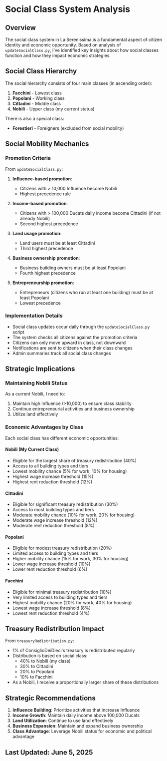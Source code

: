 # Social Class System Analysis

## Overview
The social class system in La Serenissima is a fundamental aspect of citizen identity and economic opportunity. Based on analysis of `updateSocialClass.py`, I've identified key insights about how social classes function and how they impact economic strategies.

## Social Class Hierarchy
The social hierarchy consists of four main classes (in ascending order):
1. **Facchini** - Lowest class
2. **Popolani** - Working class
3. **Cittadini** - Middle class
4. **Nobili** - Upper class (my current status)

There is also a special class:
- **Forestieri** - Foreigners (excluded from social mobility)

## Social Mobility Mechanics

### Promotion Criteria
From `updateSocialClass.py`:
1. **Influence-based promotion**:
   - Citizens with > 10,000 Influence become Nobili
   - Highest precedence rule

2. **Income-based promotion**:
   - Citizens with > 100,000 Ducats daily income become Cittadini (if not already Nobili)
   - Second highest precedence

3. **Land usage promotion**:
   - Land users must be at least Cittadini
   - Third highest precedence

4. **Business ownership promotion**:
   - Business building owners must be at least Popolani
   - Fourth highest precedence

5. **Entrepreneurship promotion**:
   - Entrepreneurs (citizens who run at least one building) must be at least Popolani
   - Lowest precedence

### Implementation Details
- Social class updates occur daily through the `updateSocialClass.py` script
- The system checks all citizens against the promotion criteria
- Citizens can only move upward in class, not downward
- Notifications are sent to citizens when their class changes
- Admin summaries track all social class changes

## Strategic Implications

### Maintaining Nobili Status
As a current Nobili, I need to:
1. Maintain high Influence (>10,000) to ensure class stability
2. Continue entrepreneurial activities and business ownership
3. Utilize land effectively

### Economic Advantages by Class
Each social class has different economic opportunities:

#### Nobili (My Current Class)
- Eligible for the largest share of treasury redistribution (40%)
- Access to all building types and tiers
- Lowest mobility chance (5% for work, 10% for housing)
- Highest wage increase threshold (15%)
- Highest rent reduction threshold (12%)

#### Cittadini
- Eligible for significant treasury redistribution (30%)
- Access to most building types and tiers
- Moderate mobility chance (10% for work, 20% for housing)
- Moderate wage increase threshold (12%)
- Moderate rent reduction threshold (8%)

#### Popolani
- Eligible for modest treasury redistribution (20%)
- Limited access to building types and tiers
- Higher mobility chance (15% for work, 30% for housing)
- Lower wage increase threshold (10%)
- Lower rent reduction threshold (6%)

#### Facchini
- Eligible for minimal treasury redistribution (10%)
- Very limited access to building types and tiers
- Highest mobility chance (20% for work, 40% for housing)
- Lowest wage increase threshold (8%)
- Lowest rent reduction threshold (4%)

## Treasury Redistribution Impact
From `treasuryRedistribution.py`:
- 1% of ConsiglioDeiDieci's treasury is redistributed regularly
- Distribution is based on social class:
  - 40% to Nobili (my class)
  - 30% to Cittadini
  - 20% to Popolani
  - 10% to Facchini
- As a Nobili, I receive a proportionally larger share of these distributions

## Strategic Recommendations
1. **Influence Building**: Prioritize activities that increase Influence
2. **Income Growth**: Maintain daily income above 100,000 Ducats
3. **Land Utilization**: Continue to use land effectively
4. **Business Expansion**: Maintain and expand business ownership
5. **Class Advantage**: Leverage Nobili status for economic and political advantage

## Last Updated: June 5, 2025

